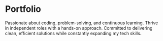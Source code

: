 # Portfolio
  Passionate about coding, problem-solving, and continuous learning. Thrive in independent roles with a hands-on approach. Committed to delivering clean, efficient solutions while constantly expanding my tech skills.
